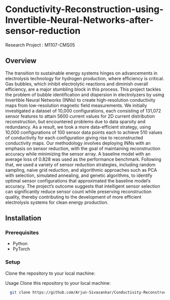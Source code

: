 # Conductivity-Reconstruction-using-Invertible-Neural-Networks-after-sensor-reduction
Research Project : M1107-CMS05

## Overview
The transition to sustainable energy systems hinges on advancements in electrolysis technology for hydrogen production, where efficiency is critical. Gas bubbles, which inhibit  electrolytic reactions and diminish overall efficiency, are a major stumbling block in this process. This project tackles the problem of bubble identification and dispersion in  electrolyzers by using Invertible Neural Networks (INNs) to create high-resolution conductivity maps from low-resolution magnetic field measurements. We initially investigated a dataset
of 10,000 configurations, each consisting of 131,072 sensor features to attain 5600 current values for 2D current distribution reconstruction, but encountered problems due to data
sparsity and redundancy. As a result, we took a more data-efficient strategy, using 10,000 configurations of 100 sensor data points each to achieve 510 values of conductivity
for each configuration giving rise to reconstructed conductivity maps. Our methodology involves deploying INNs with an emphasis on sensor reduction, with the goal of maintaining
reconstruction accuracy while minimizing the sensor array. A baseline model with an average loss of 0.828 was used as the performance benchmark. Following that, we used a variety of
sensor reduction strategies, including random sampling, naive grid reduction, and algorithmic approaches such as PCA with selection, simulated annealing, and genetic algorithms, to
identify optimal sensor configurations that approximated the baseline model’s accuracy. The project’s outcome suggests that intelligent sensor selection can significantly reduce sensor
count while preserving reconstruction quality, thereby contributing to the development of more efficient electrolysis systems for clean energy production.

## Installation

### Prerequisites
- Python 
- PyTorch 


### Setup
Clone the repository to your local machine:

Usage
Clone this repository to your local machine:
```bash
  git clone https://github.com/Arjun-Sivasankar/Conductivity-Reconstruction-using-Invertible-Neural-Networks-after-sensor-reduction.git
```